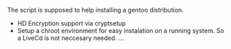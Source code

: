 The script is supposed to help installing a gentoo distribution.

* HD Encryption support via cryptsetup
* Setup a chroot environment for easy instalation on a running system. So a LiveCd is not neccesary needed.
...
